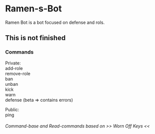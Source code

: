 # Ramen-s-Bot
Ramen Bot is a bot focused on defense and rols.

## This is not finished

### Commands
 Private: <br>
 add-role <br>
 remove-role <br>
 ban <br>
 unban <br>
 kick <br>
 warn <br>
 defense (beta => contains errors) <br>
 
 Public: <br>
 ping <br>

###### Command-base and Read-commands based on >> Worn Off Keys <<

